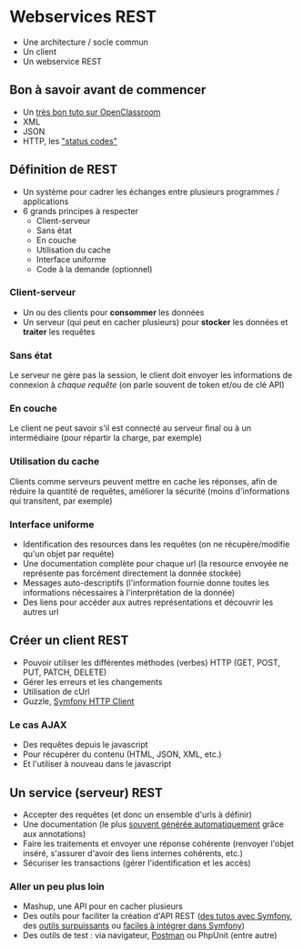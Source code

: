 # Webservices REST

- Une architecture / socle commun
- Un client
- Un webservice REST

## Bon à savoir avant de commencer

- Un [très bon tuto sur OpenClassroom](https://openclassrooms.com/fr/courses/6573181-adoptez-les-api-rest-pour-vos-projets-web)
- XML
- JSON
- HTTP, les ["status codes"](https://restfulapi.net/http-status-codes/)

## Définition de REST

- Un système pour cadrer les échanges entre plusieurs programmes / applications
- 6 grands principes à respecter
  - Client-serveur
  - Sans état
  - En couche
  - Utilisation du cache
  - Interface uniforme
  - Code à la demande (optionnel)

### Client-serveur

- Un ou des clients pour **consommer** les données
- Un serveur (qui peut en cacher plusieurs) pour **stocker** les données et **traiter** les requêtes

### Sans état

Le serveur ne gère pas la session, le client doit envoyer les informations de connexion à *chaque requête* (on parle souvent de token et/ou de clé API)

### En couche 

Le client ne peut savoir s'il est connecté au serveur final ou à un intermédiaire (pour répartir la charge, par exemple)

### Utilisation du cache

Clients comme serveurs peuvent mettre en cache les réponses, afin de réduire la quantité de requêtes, améliorer la sécurité (moins d'informations qui transitent, par exemple)

### Interface uniforme

- Identification des resources dans les requêtes (on ne récupère/modifie qu'un objet par requête)
- Une documentation complète pour chaque url (la resource envoyée ne représente pas forcément directement la donnée stockée)
- Messages auto-descriptifs (l'information fournie donne toutes les informations nécessaires à l'interprétation de la donnée)
- Des liens pour accéder aux autres représentations et découvrir les autres url

## Créer un client REST

- Pouvoir utiliser les différentes méthodes (verbes) HTTP (GET, POST, PUT, PATCH, DELETE)
- Gérer les erreurs et les changements
- Utilisation de cUrl
- Guzzle, [Symfony HTTP Client](https://symfony.com/doc/current/http_client.html)

### Le cas AJAX

- Des requêtes depuis le javascript
- Pour récupérer du contenu (HTML, JSON, XML, etc.)
- Et l'utiliser à nouveau dans le javascript

## Un service (serveur) REST

- Accepter des requêtes (et donc un ensemble d'urls à définir)
- Une documentation (le plus [souvent générée automatiquement](https://symfony.com/doc/current/bundles/NelmioApiDocBundle/index.html) grâce aux annotations)
- Faire les traitements et envoyer une réponse cohérente (renvoyer l'objet inséré, s'assurer d'avoir des liens internes cohérents, etc.)
- Sécuriser les transactions (gérer l'identification et les accès)

### Aller un peu plus loin

- Mashup, une API pour en cacher plusieurs
- Des outils pour faciliter la création d'API REST ([des tutos avec Symfony](https://openclassrooms.com/fr/courses/4087036-construisez-une-api-rest-avec-symfony), des [outils surpuissants](https://api-platform.com/) ou [faciles à intégrer dans Symfony](https://github.com/FriendsOfSymfony/FOSRestBundle))
- Des outils de test : via navigateur, [Postman](https://www.postman.com/downloads/) ou PhpUnit (entre autre)
